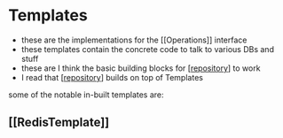 # Templates

- these are the implementations for the [[Operations]] interface
- these templates contain the concrete code to talk to various DBs and stuff
- these are I think the basic building blocks for [[repository]] to work
- I read that [[repository]] builds on top of Templates

some of the notable in-built templates are:

## [[RedisTemplate]]

[//begin]: # "Autogenerated link references for markdown compatibility"
[repository]: repository.md "repository"
[//end]: # "Autogenerated link references"
